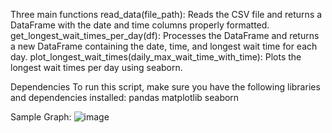 Three main functions
read_data(file_path): Reads the CSV file and returns a DataFrame with the date and time columns properly formatted.
get_longest_wait_times_per_day(df): Processes the DataFrame and returns a new DataFrame containing the date, time, and longest wait time for each day.
plot_longest_wait_times(daily_max_wait_time_with_time): Plots the longest wait times per day using seaborn.


Dependencies
To run this script, make sure you have the following libraries and dependencies installed:
pandas
matplotlib
seaborn




Sample Graph:
![image](https://github.com/Vi-Data/Function/assets/108215228/440340e0-6b21-4869-bcae-9c034a475e8c)
